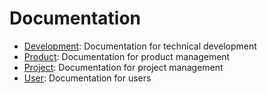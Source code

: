 # Documentation

- [Development](./development/README.md): Documentation for technical development
- [Product](./product/README.md): Documentation for product management
- [Project](./project/README.md): Documentation for project management
- [User](./user/README.md): Documentation for users
